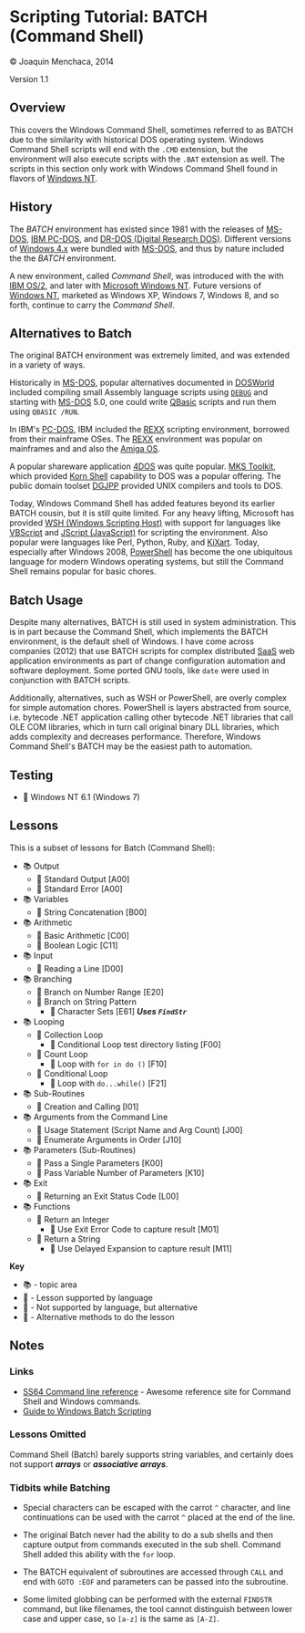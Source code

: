 # Scripting Tutorial: BATCH (Command Shell)

© Joaquin Menchaca, 2014

Version 1.1

## Overview

This covers the Windows Command Shell, sometimes referred to as BATCH due to the similarity with historical DOS operating system.  Windows Command Shell scripts will end with the ```.CMD``` extension, but the environment will also execute scripts with the ```.BAT``` extension as well.  The scripts in this section only work with Windows Command Shell found in flavors of [Windows NT](http://en.wikipedia.org/wiki/Windows_NT).

## History

The *BATCH* environment has existed since 1981 with the releases of [MS-DOS](http://en.wikipedia.org/wiki/MS-DOS), [IBM PC-DOS](http://en.wikipedia.org/wiki/IBM_PC_DOS), and [DR-DOS (Digital Research DOS)](http://en.wikipedia.org/wiki/DR-DOS). Different versions of [Windows 4.x](http://en.wikipedia.org/wiki/Windows_9x) were bundled with [MS-DOS](http://en.wikipedia.org/wiki/MS-DOS), and thus by nature included the the *BATCH* environment.

A new environment, called *Command Shell*, was introduced with the with [IBM OS/2](http://en.wikipedia.org/wiki/OS/2), and later with [Microsoft Windows NT](http://en.wikipedia.org/wiki/Windows_NT).  Future versions of [Windows NT](http://en.wikipedia.org/wiki/Windows_NT), marketed as Windows XP, Windows 7, Windows 8, and so forth, continue to carry the *Command Shell*.

## Alternatives to Batch

The original BATCH environment was extremely limited, and was extended in a variety of ways.  

Historically in [MS-DOS](http://en.wikipedia.org/wiki/MS-DOS), popular alternatives documented in [DOSWorld](http://www.pcmuseum.ca/collections.asp?type=Magazine&group=DOS%20World) included compiling small Assembly language scripts using [`DEBUG`](http://en.wikipedia.org/wiki/Debug_%28command%29) and starting with [MS-DOS](http://en.wikipedia.org/wiki/MS-DOS) 5.0, one could write [QBasic](http://en.wikipedia.org/wiki/QBasic) scripts and run them using  `QBASIC /RUN`.  

In IBM's [PC-DOS](http://en.wikipedia.org/wiki/IBM_PC_DOS), IBM included the [REXX](http://en.wikipedia.org/wiki/Rexx) scripting environment, borrowed from their mainframe OSes.  The [REXX](http://en.wikipedia.org/wiki/Rexx) environment was popular on mainframes and and also the [Amiga OS](http://en.wikipedia.org/wiki/AmigaOS).  

A popular shareware application [4DOS](http://en.wikipedia.org/wiki/4DOS) was quite popular.  [MKS Toolkit](http://en.wikipedia.org/wiki/MKS_Toolkit), which provided [Korn Shell](http://en.wikipedia.org/wiki/Korn_shell) capability to DOS was a popular offering. The public domain toolset [DGJPP](http://www.delorie.com/djgpp/) provided UNIX compilers and tools to DOS.  

Today, Windows Command Shell has added features beyond its earlier BATCH cousin, but it is still quite limited.  For any heavy lifting, Microsoft has provided [WSH (Windows Scripting Host)](http://en.wikipedia.org/wiki/Windows_Script_Host) with support for languages like [VBScript](http://en.wikipedia.org/wiki/VBScript) and [JScript (JavaScript)](http://en.wikipedia.org/wiki/JScript) for scripting the environment.  Also popular were languages like Perl, Python, Ruby, and [KiXart](http://www.kixtart.org/).  Today, especially after Windows 2008, [PowerShell](http://en.wikipedia.org/wiki/Windows_PowerShell) has become the one ubiquitous language for modern Windows operating systems, but still the Command Shell remains popular for basic chores.

## Batch Usage

Despite many alternatives, BATCH is still used in system administration.  This is in part because the Command Shell, which implements the BATCH environment, is the default shell of Windows.  I have come across companies (2012) that use BATCH scripts for complex distributed [SaaS](http://en.wikipedia.org/wiki/Software_as_a_service) web application environments as part of change configuration automation and software deployment.  Some ported GNU tools, like `date` were used in conjunction with BATCH scripts.

Additionally, alternatives, such as WSH or PowerShell, are overly complex for simple automation chores.  PowerShell is layers abstracted from source, i.e. bytecode .NET application calling other bytecode .NET libraries that call OLE COM libraries, which in turn call original binary DLL libraries, which adds complexity and decreases performance.  Therefore, Windows Command Shell's BATCH may be the easiest path to automation.


## Testing

* :dvd: Windows NT 6.1 (Windows 7)

## Lessons

This is a subset of lessons for Batch (Command Shell):

* :books: Output
  * :green_book: Standard Output [A00]
  * :green_book: Standard Error [A00]
* :books: Variables
  * :green_book: String Concatenation [B00]
* :books: Arithmetic
  * :green_book: Basic Arithmetic [C00]
  * :closed_book: Boolean Logic [C11]
* :books: Input
  * :green_book: Reading a Line [D00]
* :books: Branching
  * :green_book: Branch on Number Range [E20]
  * :closed_book: Branch on String Pattern
    * :page_facing_up: Character Sets [E61] ***Uses `FindStr`***
* :books: Looping
  * :green_book: Collection Loop
    * :page_facing_up: Conditional Loop test directory listing [F00]
  * :green_book: Count Loop
      * :page_facing_up: Loop with `for in do ()` [F10]
  * :closed_book: Conditional Loop
      * :page_facing_up: Loop with `do...while()` [F21]
* :books: Sub-Routines
  * :closed_book: Creation and Calling [I01]
* :books: Arguments from the Command Line
  * :green_book: Usage Statement (Script Name and Arg Count) [J00]
  * :green_book: Enumerate Arguments in Order [J10]
* :books: Parameters (Sub-Routines)
  * :green_book: Pass a Single Parameters [K00]
  * :green_book: Pass Variable Number of Parameters [K10]
* :books: Exit
  * :green_book: Returning an Exit Status Code [L00]
* :books: Functions
  * :closed_book: Return an Integer
    * :page_facing_up: Use Exit Error Code to capture result [M01]
  * :closed_book: Return a String
    * :page_facing_up: Use Delayed Expansion to capture result [M11]

**Key**
* :books: - topic area
* :green_book: - Lesson supported by language
* :closed_book: - Not supported by language, but alternative
* :page_facing_up: - Alternative methods to do the lesson

## Notes

### Links

* [SS64 Command line reference](http://ss64.com/nt/) - Awesome reference site for Command Shell and Windows commands.
* [Guide to Windows Batch Scripting](http://steve-jansen.github.io/guides/windows-batch-scripting/)

### Lessons Omitted

Command Shell (Batch) barely supports string variables, and certainly does not support ***arrays*** or ***associative arrays***.  

### Tidbits while Batching

* Special characters can be escaped with the carrot `^` character, and line continuations can be used with the carrot `^` placed at the end of the line.

* The original Batch never had the ability to do a sub shells and then capture output from commands executed in the sub shell.  Command Shell added this ability with the `for` loop.

* The BATCH equivalent of subroutines are accessed through `CALL` and end with `GOTO :EOF` and parameters can be passed into the subroutine.

* Some limited globbing can be performed with the external `FINDSTR` command, but like filenames, the tool cannot distinguish between lower case and upper case, so `[a-z]` is the same as `[A-Z]`.
